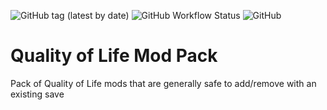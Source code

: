 ![GitHub tag (latest by date)](https://img.shields.io/github/v/tag/Porkchop13/Factorio-ModPack-QoL?label=release)
![GitHub Workflow Status](https://img.shields.io/github/actions/workflow/status/Porkchop13/Factorio-ModPack-QoL/lint.yml?label=lint)
![GitHub](https://img.shields.io/github/license/Porkchop13/Factorio-ModPack-QoL)

# Quality of Life Mod Pack

Pack of Quality of Life mods that are generally safe to add/remove with an existing save
